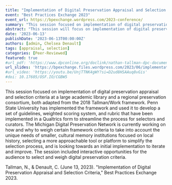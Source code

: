 ```yaml
---
title: "Implementation of Digital Preservation Appraisal and Selection Criteria"
event: "Best Practices Exchange 2023"
event_url: https://bpexchange.wordpress.com/2023-conference/
summary: "This session focused on implementation of digital preservation appraisal and selection criteria at a large academic library and a regional preservation consortium, both adapted from the 2018 Tallman/Work framework. "
abstract: "This session will focus on implementation of digital preservation appraisal and selection criteria at a large academic library and a regional preservation consortium, both adapted from the 2018 Tallman/Work framework. Penn State University has implemented the framework and used it to develop a set of guidelines, weighted scoring system, and rubric that have been implemented in a Qualtrics form to streamline the process for selectors and curators. The Michigan Digital Preservation Network is currently working on how and why to weigh certain framework criteria to take into account the unique needs of smaller, cultural memory institutions focused on local history, selecting a more approachable tool or platform to simplify the selection process, and is looking towards an initial implementation to iterate and improve."
date: '2023-06-13'
publishDate: '2023-06-13T00:00:00Z'
authors: [admin, Chelsea Denault]
tags: [appraisal, selection]
categories: [Peer-Reviewed]
featured: true
#url_pdf: 'https://www.dpconline.org/doclink/nathan-tallman-dpc-documentation-git-2023/eyJ0eXAiOiJKV1QiLCJhbGciOiJIUzI1NiJ9.eyJzdWIiOiJuYXRoYW4tdGFsbG1hbi1kcGMtZG9jdW1lbnRhdGlvbi1naXQtMjAyMyIsImlhdCI6MTY5NDY4NDUzNCwiZXhwIjoxNjk0NzcwOTM0fQ.4DkGwfy7d8u4R3r4F14DnF3Dz4ftSXcZ3GM3u8lBA98'
url_slides: 'https://bpexchange.files.wordpress.com/2023/06/implementation_of_digital_preservation_appraisal_and_selection_criteria_bpe_2023.pptx'
#url_video: 'https://youtu.be/UnjTTNK4gWY?si=D2ud8HSAAuq8vGis'
#doi: 10.17605/OSF.IO/CGBW5
---
```

This session focused on implementation of digital preservation appraisal and selection criteria at a large academic library and a regional preservation consortium, both adapted from the 2018 Tallman/Work framework. Penn State University has implemented the framework and used it to develop a set of guidelines, weighted scoring system, and rubric that have been implemented in a Qualtrics form to streamline the process for selectors and curators. The Michigan Digital Preservation Network is currently working on how and why to weigh certain framework criteria to take into account the unique needs of smaller, cultural memory institutions focused on local history, selecting a more approachable tool or platform to simplify the selection process, and is looking towards an initial implementation to iterate and improve. The session included interactive opportunities for the audience to select and weigh digital preservation criteria.

Tallman, N., & Denault, C. (June 13, 2023). "Implementation of Digital Preservation Appraisal and Selection Criteria," Best Practices Exchange 2023.
